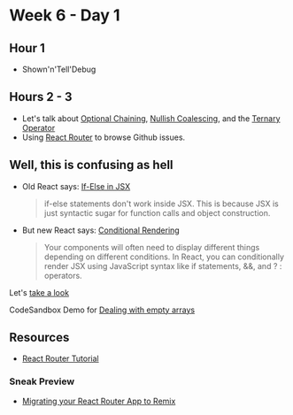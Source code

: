 # Week 6 - Day 1

## Hour 1

- Shown'n'Tell'Debug

## Hours 2 - 3

- Let's talk about [Optional Chaining](https://flaviocopes.com/javascript-optional-chaining/), [Nullish Coalescing](https://flaviocopes.com/javascript-nullish-coalescing/), and the [Ternary Operator](https://flaviocopes.com/javascript-ternary-operator/)
- Using [React Router](https://reactrouter.com/) to browse Github issues.

## Well, this is confusing as hell

- Old React says: [If-Else in JSX](https://react-cn.github.io/react/tips/if-else-in-JSX.html)
    > if-else statements don't work inside JSX. This is because JSX is just syntactic sugar for function calls and object construction.
- But new React says: [Conditional Rendering](https://react.dev/learn/conditional-rendering)
    > Your components will often need to display different things depending on different conditions. In React, you can conditionally render JSX using JavaScript syntax like if statements, &&, and ? : operators.

Let's [take a look](https://codesandbox.io/s/react-jsx-conditional-v5zf9v)

CodeSandbox Demo for [Dealing with empty arrays](https://codesandbox.io/s/optional-chaing-nullish-coalescing-2m4jdn)

## Resources

- [React Router Tutorial](https://reactrouter.com/en/main/start/tutorial)

### Sneak Preview

- [Migrating your React Router App to Remix](https://remix.run/docs/en/main/guides/migrating-react-router-app)

